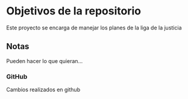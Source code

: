 # Objetivos de la repositorio

Este proyecto se encarga de manejar los planes de la liga de la justicia


## Notas
Pueden hacer lo que quieran...


### GitHub

Cambios realizados en github
